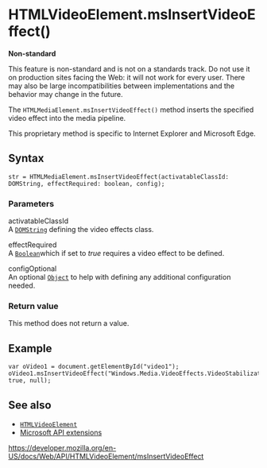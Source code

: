 # HTMLVideoElement.msInsertVideoEffect()

**Non-standard**

This feature is non-standard and is not on a standards track. Do not use it on production sites facing the Web: it will not work for every user. There may also be large incompatibilities between implementations and the behavior may change in the future.

The `HTMLMediaElement.msInsertVideoEffect()` method inserts the specified video effect into the media pipeline.

This proprietary method is specific to Internet Explorer and Microsoft Edge.

## Syntax

    str = HTMLMediaElement.msInsertVideoEffect(activatableClassId: DOMString, effectRequired: boolean, config);

### Parameters

activatableClassId  
A [`DOMString`](../domstring) defining the video effects class.

effectRequired  
A [`Boolean`](https://developer.mozilla.org/en-US/docs/Web/JavaScript/Reference/Global_Objects/Boolean)which if set to _true_ requires a video effect to be defined.

config<span class="badge inline optional">Optional</span>  
An optional [`Object`](https://developer.mozilla.org/en-US/docs/Web/JavaScript/Reference/Global_Objects/Object) to help with defining any additional configuration needed.

### Return value

This method does not return a value.

## Example

    var oVideo1 = document.getElementById("video1");
    oVideo1.msInsertVideoEffect("Windows.Media.VideoEffects.VideoStabilization", true, null);

## See also

- [`HTMLVideoElement`](../htmlvideoelement)
- [Microsoft API extensions](../microsoft_extensions)

<a href="https://developer.mozilla.org/en-US/docs/Web/API/HTMLVideoElement/msInsertVideoEffect" class="_attribution-link">https://developer.mozilla.org/en-US/docs/Web/API/HTMLVideoElement/msInsertVideoEffect</a>
